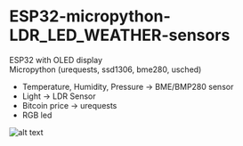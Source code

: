 # ESP32-micropython-LDR_LED_WEATHER-sensors

ESP32 with OLED display  
Micropython (urequests, ssd1306, bme280, usched)  

+ Temperature, Humidity, Pressure -> BME/BMP280 sensor  
+ Light -> LDR Sensor  
+ Bitcoin price -> urequests
+ RGB led  

![alt text](https://raw.githubusercontent.com/TomBozik/ESP32-micropython-LDR_LED_WEATHER-sensors/master/img/img.jpg)

